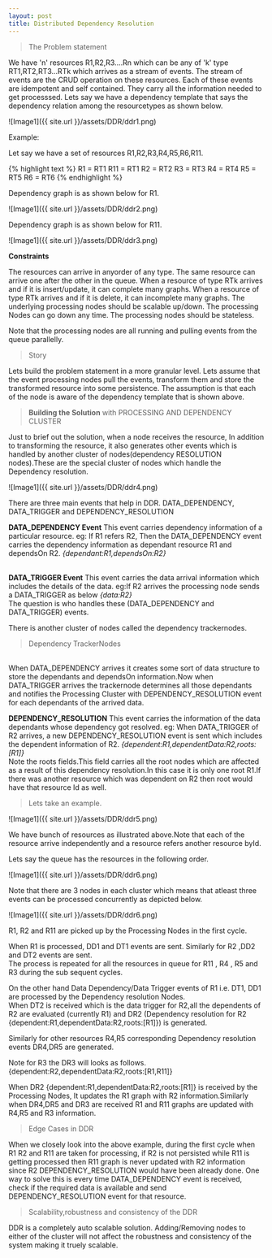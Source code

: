 ```yaml
---
layout: post
title: Distributed Dependency Resolution
---
```


>The Problem statement

We have 'n' resources R1,R2,R3....Rn which can be any of 'k' type RT1,RT2,RT3...RTk which arrives as a stream of events. The stream of events are the CRUD operation on these resources. Each of these events are idempotent and self contained. They carry all the information needed to get processsed. Lets say we have a dependency template that says the dependency relation among the resourcetypes as shown below.

![Image1]({{ site.url }}/assets/DDR/ddr1.png)

Example:

Let say we have a set of resources R1,R2,R3,R4,R5,R6,R11. 

{% highlight text %}
R1 = RT1
R11 = RT1 
R2 = RT2 
R3 = RT3 
R4 = RT4 
R5 = RT5 
R6 = RT6
{% endhighlight %}

Dependency graph is as shown below for R1.

![Image1]({{ site.url }}/assets/DDR/ddr2.png)

Dependency graph is as shown below for R11.

![Image1]({{ site.url }}/assets/DDR/ddr3.png)

<b>Constraints</b>

<p>

The resources can arrive in anyorder of any type.
The same resource can arrive one after the other in the queue.
When a resource of type RTk arrives and if it is insert/update, it can complete many graphs.
When a resource of type RTk arrives and if it is delete, it can incomplete many graphs.
The underlying processing nodes should be scalable up/down.
The processing Nodes can go down any time.
The processing nodes should be stateless.

</p>

Note that the processing nodes are all running and pulling events from the queue parallelly.

> Story

Lets build the problem statement in a more granular level. Lets assume that the event processing nodes pull the events, transform them and store the transformed resource into some persistence. The assumption is that each of the node is aware of the dependency template that is shown above.


> <b>Building the Solution</b> with PROCESSING AND DEPENDENCY CLUSTER

Just to brief out the solution, when a node receives the resource, In addition to transforming the resource, it also generates other events which is handled by another cluster of nodes(dependency RESOLUTION nodes).These are the special cluster of nodes which handle the Dependency resolution.

![Image1]({{ site.url }}/assets/DDR/ddr4.png)

There are three main events that help in DDR.
DATA_DEPENDENCY, DATA_TRIGGER and DEPENDENCY_RESOLUTION
<br>

<b>DATA_DEPENDENCY Event</b>
This event carries dependency information of a particular resource. 
eg: If R1 refers R2, Then the DATA_DEPENDENCY event carries the dependency information as dependant resource R1 and dependsOn R2.
<i>{dependant:R1,dependsOn:R2}</i>

<br>
<b>DATA_TRIGGER Event</b>
This event carries the data arrival information which includes the details of the data.
eg:If R2 arrives the processing node sends a DATA_TRIGGER as below
<i>{data:R2}</i>
<br>
The question is who handles these (DATA_DEPENDENCY and DATA_TRIGGER) events.<br>

There is another cluster of nodes called the dependency trackernodes.

> Dependency TrackerNodes

<br>
When DATA_DEPENDENCY arrives it creates some sort of data structure to store the dependants and dependsOn information.Now when DATA_TRIGGER arrives the trackernode determines all those dependants and notifies the Processing Cluster with DEPENDENCY_RESOLUTION event for each dependants of the arrived data.

<b>DEPENDENCY_RESOLUTION</b>
This event carries the information of the data dependants whose dependency got resolved.
eg: When DATA_TRIGGER of R2 arrives, a new DEPENDENCY_RESOLUTION event is sent which includes the dependent information of R2.
<i>{dependent:R1,dependentData:R2,roots:[R1]}</i>
<br>Note the roots fields.This field carries all the root nodes which are affected as a result of this dependency resolution.In this case it is only one root R1.If there was another resource which was dependent on R2 then root would have that resource Id as well.

> Lets take an example.

![Image1]({{ site.url }}/assets/DDR/ddr5.png)

We have bunch of resources as illustrated above.Note that each of the resource arrive independently and a resource refers another resource byId.

Lets say the queue has the resources in the following order.

![Image1]({{ site.url }}/assets/DDR/ddr6.png)

Note that there are 3 nodes in each cluster which means that atleast three events can be processed concurrently as depicted below.

![Image1]({{ site.url }}/assets/DDR/ddr6.png)

R1, R2 and R11 are picked up by the Processing Nodes in the first cycle.
<p>
When R1 is processed, DD1 and DT1 events are sent.
Similarly for R2 ,DD2 and DT2 events are sent.
<br>
The process is repeated for all the resources in queue for R11 , R4 , R5 and R3 during the sub sequent cycles.
</p>

On the other hand Data Dependency/Data Trigger events of R1 i.e. DT1, DD1 are processed by the Dependency resolution Nodes.
<br>When DT2 is received which is the data trigger for R2,all the dependents of R2 are evaluated (currently R1) and DR2 (Dependency resolution for R2 {dependent:R1,dependentData:R2,roots:[R1]}) is generated.

Similarly for other resources R4,R5 corresponding  Dependency resolution events DR4,DR5 are generated.

Note for R3 the DR3 will looks as follows.
{dependent:R2,dependentData:R2,roots:[R1,R11]}

When DR2 {dependent:R1,dependentData:R2,roots:[R1]} is received by the Processing Nodes, It updates the R1 graph with R2 information.Similarly when DR4,DR5 and DR3 are received R1 and R11 graphs are updated with R4,R5 and R3 information.

>Edge Cases in DDR

When we closely look into the above example, during the first cycle when R1 R2 and R11 are taken for processing, if R2 is not persisted while R11 is getting processed then R11 graph is never updated with R2 information since R2 DEPENDENCY_RESOLUTION would have been already done.
One way to solve this is every time DATA_DEPENDENCY event is received, check if the required data is available and send DEPENDENCY_RESOLUTION event for that resource.

> Scalability,robustness and consistency of the DDR

DDR is a completely auto scalable solution. Adding/Removing nodes to either of the cluster will not affect the robustness and consistency of the system making it truely scalable.





